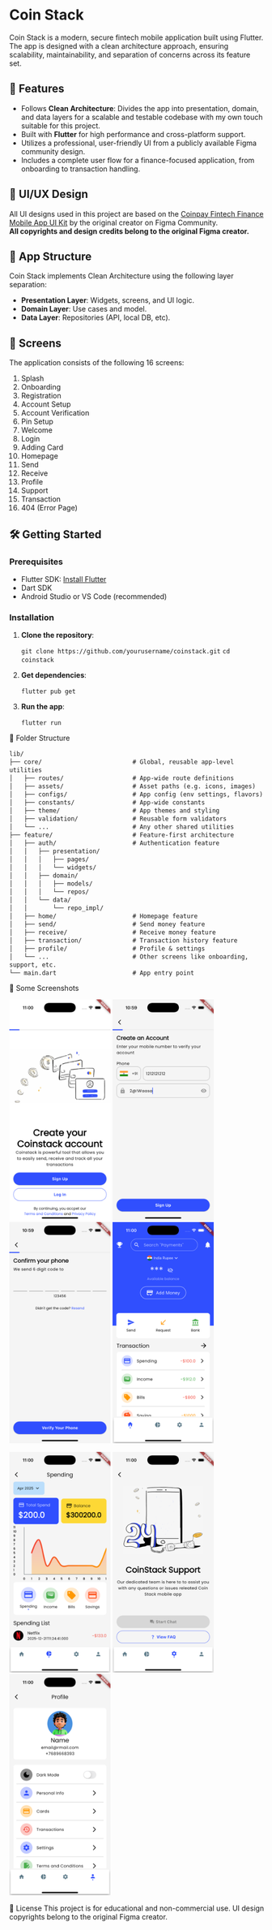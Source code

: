 # Coin Stack

Coin Stack is a modern, secure fintech mobile application built using Flutter. The app is designed with a clean architecture approach, ensuring scalability, maintainability, and separation of concerns across its feature set.

## 🚀 Features

- Follows **Clean Architecture**: Divides the app into presentation, domain, and data layers for a scalable and testable codebase with my own touch suitable for this project.
- Built with **Flutter** for high performance and cross-platform support.
- Utilizes a professional, user-friendly UI from a publicly available Figma community design.
- Includes a complete user flow for a finance-focused application, from onboarding to transaction handling.

## 📱 UI/UX Design

All UI designs used in this project are based on the [Coinpay Fintech Finance Mobile App UI Kit](https://www.figma.com/community/file/1195417779279692347/coinpay-fintech-finance-mobile-app-ui-kit-community) by the original creator on Figma Community.  
**All copyrights and design credits belong to the original Figma creator.**

## 🧱 App Structure

Coin Stack implements Clean Architecture using the following layer separation:

- **Presentation Layer**: Widgets, screens, and UI logic.
- **Domain Layer**: Use cases and model.
- **Data Layer**: Repositories (API, local DB, etc).

## 📄 Screens

The application consists of the following 16 screens:

1. Splash  
2. Onboarding  
3. Registration  
4. Account Setup  
5. Account Verification  
6. Pin Setup  
7. Welcome  
8. Login  
9. Adding Card  
10. Homepage  
11. Send  
12. Receive  
13. Profile  
14. Support  
15. Transaction  
16. 404 (Error Page)

## 🛠️ Getting Started

### Prerequisites

- Flutter SDK: [Install Flutter](https://flutter.dev/docs/get-started/install)
- Dart SDK
- Android Studio or VS Code (recommended)

### Installation

1. **Clone the repository**:

   `git clone https://github.com/yourusername/coinstack.git`
   `cd coinstack`

2. **Get dependencies**:
    
    `flutter pub get`

3. **Run the app**:

    `flutter run`

📂 Folder Structure

```plaintext
lib/
├── core/                         # Global, reusable app-level utilities
│   ├── routes/                   # App-wide route definitions
│   ├── assets/                   # Asset paths (e.g. icons, images)
│   ├── configs/                  # App config (env settings, flavors)
│   ├── constants/                # App-wide constants
│   ├── theme/                    # App themes and styling
│   ├── validation/               # Reusable form validators
│   └── ...                       # Any other shared utilities
├── feature/                      # Feature-first architecture
│   ├── auth/                     # Authentication feature
│   │   ├── presentation/
│   │   │   ├── pages/
│   │   │   └── widgets/
│   │   ├── domain/
│   │   │   ├── models/
│   │   │   └── repos/
│   │   └── data/
│   │       └── repo_impl/
│   ├── home/                     # Homepage feature
│   ├── send/                     # Send money feature
│   ├── receive/                  # Receive money feature
│   ├── transaction/              # Transaction history feature
│   ├── profile/                  # Profile & settings
│   └── ...                       # Other screens like onboarding, support, etc.
└── main.dart                     # App entry point
```


📸 Some Screenshots

<p float="left">
<img src="screenshots/login.png" alt="Login" width="200"/>
<img src="screenshots/signup.png" alt="Signup" width="200"/>
<img src="screenshots/otp.png" alt="OTP" width="200"/>
<img src="screenshots/dashboard.png" alt="Dashboard" width="200"/>
</p>


<p float="left">
<img src="screenshots/history.png" alt="History" width="200"/>
<img src="screenshots/support.png" alt="Support" width="200"/>
<img src="screenshots/profile.png" alt="Profile" width="200"/>
</p>


<!-- ![Login](screenshots/login.png)
![Signup](screenshots/sighup.png)
![OTP](screenshots/otp.png)
![Dashboard](screenshots/dashboard.png)
![History](screenshots/history.png)
![Support](screenshots/support.png)
![Profile](screenshots/profile.png) -->


📜 License
This project is for educational and non-commercial use. UI design copyrights belong to the original Figma creator.